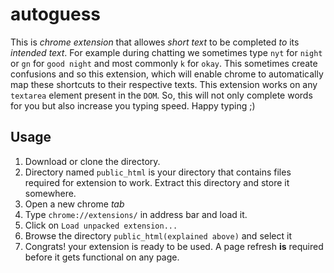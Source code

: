 autoguess
=========
This is *chrome extension* that allowes *short text* to be completed *to* its *intended text*. 
For example during chatting we sometimes type `nyt` for `night` or `gn` for `good night` and most commonly `k` for `okay`. 
This sometimes create confusions and so this extension, which will enable chrome to automatically map these shortcuts to their respective texts. 
This extension works on any `textarea` element present in the `DOM`. So, this will not only complete 
words for you but also increase you typing speed. 
Happy typing ;)

Usage
-----

1. Download or clone the directory.
2. Directory named `public_html` is your directory that contains files required for extension to work. Extract this directory
   and store it somewhere.
3. Open a new chrome *tab*
4. Type `chrome://extensions/` in address bar and load it.
5. Click on `Load unpacked extension...`
6. Browse the directory `public_html(explained above)` and select it
7. Congrats! your extension is ready to be used. A page refresh **is** required before it gets functional on any page.


